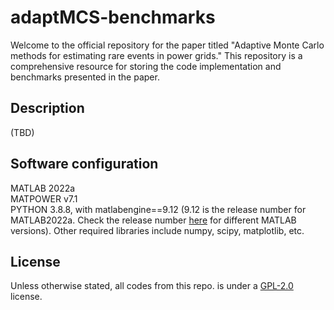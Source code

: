 # adaptMCS-benchmarks
Welcome to the official repository for the paper titled "Adaptive Monte Carlo methods for estimating rare events in power grids." This repository is a comprehensive resource for storing the code implementation and benchmarks presented in the paper.
## Description
(TBD)
## Software configuration
MATLAB 2022a  
MATPOWER v7.1  
PYTHON 3.8.8, with matlabengine==9.12 (9.12 is the release number for MATLAB2022a. Check the release number [here](https://en.wikipedia.org/wiki/MATLAB) for different MATLAB versions). Other required libraries include numpy, scipy, matplotlib, etc.
## License
Unless otherwise stated, all codes from this repo. is under a [GPL-2.0](https://www.gnu.org/licenses/old-licenses/gpl-2.0.en.html#SEC1) license. 
